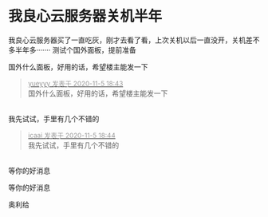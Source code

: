 # 我良心云服务器关机半年


我良心云服务器买了一直吃灰，刚才去看了看，上次关机以后一直没开，关机差不多半年多·······<img src="static/image/smiley/default/smile.gif" smilieid="1" border="0" alt="" /> 测试个国外面板，提前准备

国外什么面板，好用的话，希望楼主能发一下<img id="aimg_whwtY" onclick="zoom(this, this.src, 0, 0, 0)" class="zoom" src="https://cdn.jsdelivr.net/gh/hishis/forum-master/public/images/patch.gif" onmouseover="img_onmouseoverfunc(this)" onload="thumbImg(this)" border="0" alt="" />

<div class="quote"><blockquote><font size="2"><a href="https://www.hostloc.com/forum.php?mod=redirect&amp;goto=findpost&amp;pid=9407991&amp;ptid=762909" target="_blank"><font color="#999999">yueyyy 发表于 2020-11-5 18:43</font></a></font><br />
国外什么面板，好用的话，希望楼主能发一下</blockquote></div><br />
我先试试，手里有几个不错的

<div class="quote"><blockquote><font size="2"><a href="https://www.hostloc.com/forum.php?mod=redirect&amp;goto=findpost&amp;pid=9407994&amp;ptid=762909" target="_blank"><font color="#999999">icaai 发表于 2020-11-5 18:44</font></a></font><br />
我先试试，手里有几个不错的</blockquote></div><br />
等你的好消息<img src="static/image/smiley/yct/010.gif" smilieid="41" border="0" alt="" /><img id="aimg_dBBUN" onclick="zoom(this, this.src, 0, 0, 0)" class="zoom" src="https://cdn.jsdelivr.net/gh/hishis/forum-master/public/images/patch.gif" onmouseover="img_onmouseoverfunc(this)" onload="thumbImg(this)" border="0" alt="" />

等你的好消息<img id="aimg_x3b1N" onclick="zoom(this, this.src, 0, 0, 0)" class="zoom" src="https://cdn.jsdelivr.net/gh/hishis/forum-master/public/images/patch.gif" onmouseover="img_onmouseoverfunc(this)" onload="thumbImg(this)" border="0" alt="" />

奥利给
